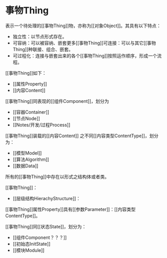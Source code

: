 # 事物Thing


表示一个待处理的[[事物Thing]]物，亦称为[[对象Object]]。其具有以下特点：
- 独立性：以节点形式存在。
- 可容纳：可以被容纳、嵌套更多[[事物Thing]]可连接：可以与其它[[事物Thing]]种联接、组合、嵌套。
- 可过程化：连接与嵌套出来的各个[[事物Thing]]按照运作顺序，形成一个流程。

[[事物Thing]]如下：
- [[属性Property]]
- [[内容Content]]

[[事物Thing]]同表现的[[组件Component]]，划分为
- [[容器Container]]
- [[节点Node]]
- [[Notes/开发/过程Process]]

[[事物Thing]]装载的[[内容Content]]
之不同[[内容类型ContentType]]，划分为：
- [[模型Model]]
- [[算法Algorithm]]
- [[数据Data]]





所有的[[事物Thing]]中存在以形式之结构体或者类。

[[事物Thing]]：
- [[层级结构HierachyStructure]]：


[[事物Thing]]属性Property]]具有[[参数Parameter]]：[[内容类型ContentType]]。

[[事物Thing]]同[[状态State]]，划分为：
- [[组件Component？？？]]
- [[初始态InitState]]
- [[模块Module]]


